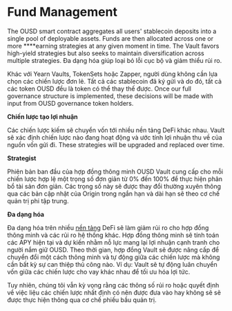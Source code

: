 # Fund Management

The OUSD smart contract aggregates all users' stablecoin deposits into a single pool of deployable assets. Funds are then allocated across one or more ****earning strategies at any given moment in time. The Vault favors high-yield strategies but also seeks to maintain diversification across multiple strategies. Đa dạng hóa giúp loại bỏ lỗi cục bộ và giảm thiểu rủi ro.

Khác với Yearn Vaults, TokenSets hoặc Zapper, người dùng không cần lựa chọn các chiến lược đơn lẻ. Tất cả các stablecoin đã ký gửi và do đó, tất cả các token OUSD đều là token có thể thay thế được. Once our full governance structure is implemented, these decisions will be made with input from OUSD governance token holders.

**Chiến lược tạo lợi nhuận**

Các chiến lược kiếm sẽ chuyển vốn tới nhiều nền tảng DeFi khác nhau. Vault sẽ xác định chiến lược nào đang hoạt động và ước tính lợi nhuận thu về của nguồn vốn gửi đi. These strategies will be upgraded and replaced over time.

**Strategist**

Phiên bản ban đầu của hợp đồng thông minh OUSD Vault cung cấp cho mỗi chiến lược hợp lệ một trọng số đơn giản từ 0% đến 100% để thực hiện phân bổ tài sản đơn giản. Các trọng số này sẽ được thay đổi thường xuyên thông qua các bản cập nhật của Origin trong ngắn hạn và dài hạn sẽ theo cơ chế quản trị phi tập trung.

**Đa dạng hóa**

Đa dạng hóa trên nhiều [nền tảng](supported-strategies/) DeFi sẽ làm giảm rủi ro cho hợp đồng thông minh và các rủi ro hệ thống khác. Hợp đồng thông minh sẽ tính toán các APY hiện tại và dự kiến nhằm nỗ lực mang lại lợi nhuận cạnh tranh cho người nắm giữ OUSD. Theo thời gian, hợp đồng Vault sẽ được nâng cấp để chuyển đổi một cách thông minh và tự động giữa các chiến lược mà không cần bất kỳ sự can thiệp thủ công nào. Ví dụ: Vault sẽ tự động luân chuyển vốn giữa các chiến lược cho vay khác nhau để tối ưu hóa lợi tức.

Tuy nhiên, chúng tôi vẫn kỳ vọng rằng các thông số rủi ro hoặc quyết định về việc liệu các chiến lược nhất định có nên được đưa vào hay không sẽ sẽ được thực hiện thông qua cơ chế phiếu bầu quản trị. 

